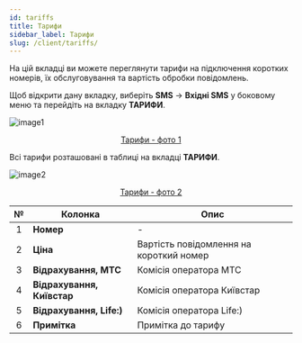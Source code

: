 ```yaml
---
id: tariffs
title: Тарифи
sidebar_label: Тарифи
slug: /client/tariffs/
---
```


На цій вкладці ви можете переглянути тарифи на підключення коротких номерів, їх обслуговування та вартість обробки повідомлень.

Щоб відкрити дану вкладку, виберіть **SMS** → **Вхідні SMS** у боковому меню та перейдіть на вкладку **ТАРИФИ**.

![image1](/img/uk/client_incoming_sms_tariffs/image1.png "Тарифи") <center><u>Тарифи - фото 1</u></center>

Всі тарифи розташовані в таблиці на вкладці **ТАРИФИ**.

![image2](/img/uk/client_incoming_sms_tariffs/image2.png "Тарифи") <center><u>Тарифи - фото 2</u></center>

|  №  | Колонка | Опис |
| :-: | ------- | ---- |
| 1 | **Номер** | - |
| 2 | **Ціна** | Вартість повідомлення на короткий номер |
| 3 | **Відрахування, МТС** | Комісія оператора МТС |
| 4 | **Відрахування, Київстар** | Комісія оператора Київстар |
| 5 | **Відрахування, Life:)** | Комісія оператора Life:) |
| 6 | **Примітка** | Примітка до тарифу |
